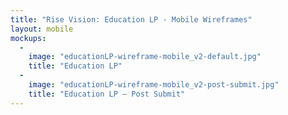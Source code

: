 ```yaml
---
title: "Rise Vision: Education LP - Mobile Wireframes"
layout: mobile
mockups:
  -
    image: "educationLP-wireframe-mobile_v2-default.jpg"
    title: "Education LP"
  -
    image: "educationLP-wireframe-mobile_v2-post-submit.jpg"
    title: "Education LP – Post Submit"
---
```

